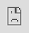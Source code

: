 ```yaml
---
layout: post
date:   2021-04-25
image: "/conflict_urbanism_sp2021/images/climate-refugees/climate-refugees_thumbnail.png"
title:  "Beyond the Origins and Destinations: Spatializing the issue of climate refugees on climate change, conflict, and migration"
vimeoId: 541420026
author: "Sherry Te, Zuzanna Jarzynska, Andrea Molina"
---
```


This project investigates publicly accessible spatial data on climate, conflict and migration, in relation to the absence of a legal definition of the term “climate refugee”. For this purpose, the work focuses on three case studies in the Sahel Region in Central Africa, where arguable climate-induced mass migration and conflict is taking place. The objective is to explore spatial complexities of establishing causal relationships between the three phenomena and develop a framework for further research, as well as contribute to the discussion on how climate migration can be addressed in terms of policy.


## **The Problem: The absence of a legal framework for climate refugees**

The problem that triggered this research is that, in spite of the apparent evidence of the role that climate change plays in forcing massive migrations, there is neither a clear definition for this category of migrants, nor an international formal recognition that guarantees the rights of affected populations to protection and asylum and that ascribes the responsibility of the developed countries and the Global North (it is, the main emitters of greenhouse gases) towards the problem. However, as recognized by Jean-Claude Juncker (European Commission President) at State of the Union speech in 2015 “Climate change is one of the root causes of a new migration phenomenon. Climate refugees will become a new challenge – if we do not act swiftly”[1].

The gap in the current legal framework, the 1951 Refugee Convention, limits the term to  only apply to “people who have a well-founded fear of being persecuted because of their race, religion, nationality, membership of a particular social group or political opinion, and are unable or unwilling to seek protection from their home countries”[2].This excludes the people displaced for reasons related to the environment degradation and climate change, who are mainly categorized as Internally Displaced Persons (IDP). Yet, “the distinction between refugees and internally displaced persons is a fundamental and integral characteristic of traditional refugee law defining the extent to which assistance will be made available to displaced persons”[3]. As Antonio Guterres, UN Secretary-General, former UN High Commissioner for Refugees, has argued that climate change is mainly causing internal displacements, nevertheless, “when they cross a border, they will not be considered refugees”[4]. This means that they cannot easily appeal for resettlement in another country. Instead, heir actions are criminalized as they seek to leave the worsening environmental conditions.

In light of the recent estimation made by The International Organization for Migration (IOM), there could be as many as **200 million such refugees by 2050.** Although some efforts have been made to reach a possible legal definition, the question still remains: ***Why is there still no legal definition of the term climate refugee, when all the evidence indicates a dire need for such a framework?***


### **The complexities: Establishing clear causal relationships**

In our investigation, one of the main problems in defining “climate refugee” is not being able to establish **the existence and shape of the causal relationship between climate change, migration and conflicts**, since most of the time causal connections are intertwined or disguised behind one another in many different and complicated ways.

Despite the growing consensus in scholarly literature regarding the evidence for climate-induced migration, there is less consensus regarding the existence of climate-induced conflicts. For example, it is sometimes argued that “climate change may not of itself trigger a movement of people” or that “it does not necessarily cause people to take arms”, and that social, political and economic factors need to be taken into account to explain people’s decisions to migrate. 

Nevertheless, it has been also argued that “given the likelihood that environmental change, migration, and conflict may happen in close proximity or succession, there is a need to more explicitly connect the three phenomena” [5], and also that **“the spatial dimension is necessary for analyzing the connections between climate-related environmental change and violent battles”** [6].

With this project, we intend to contribute mostly to the research on possible methodologies of data spatialization, in order to portray the relations between the 3 types of phenomena.


## **The Project: Three case studies in the Sahel, Africa**

![Environmental impacts in Africa, Source: IOM, 2015 [7]](/conflict_urbanism_sp2021/images/climate-refugees/sahel.png)
<br>

This research is focused in the Sahel area of Central Africa, since it is a region acutely affected by climate change (Figure 1), which heavily threatens the environmental and livelihood conditions of the region. More precisely, we chose three regions within Nigeria, namely Northwestern **Sokoto and Zamfara**, Central **Benue** and the Northeastern **Borno** state (located by Lake Chad).

These three particular case studies were selected as they present distinct types of climate induced conflicts (Cattle rustling and rural banditry, Farmer-Herder conflicts, and Boko Haram) and patterns of migration (transnational migration, internal displacement). Additionally, considering the causal relationships within these three different locations may help us avoid site-specific biases and prevent us from drawing hasty conclusions without due consideration. 

**For each of the chosen cases we strive to answer the question: can we consider the displaced population as 'climate refugees'?**

## **SOKOTO-ZAMFARA**

{% include climate-refugees_vimeoPlayer1.html id=page.541420026 %}

<style>.embed-container {position: relative; padding-bottom: 56.25%; padding-top: 30px; height: 0; overflow: hidden;} .embed-container iframe, .embed-container object, .embed-container embed { position: absolute; top: 0; left: 0; width: 100%; height: 100%; }</style>
<div class='embed-container'>
  <iframe src='http://player.vimeo.com/video/541420026' frameborder='0' webkitAllowFullScreen mozallowfullscreen allowFullScreen></iframe>
</div>

<div class="iframe-column"><iframe src="https://player.vimeo.com/video/541420026" style="position:absolute;top:0;left:0;width:100%;height:100%;" frameborder="0"></iframe></div>
<br>

**Timeframe:** 2011, peak in 2018 - Present <br>
**Type of Scenario:** Exacerbation of local conflicts by resource scarcity encouraged new types of violence, which in turn resulted in internal displacement and international migration. <br>
**Causal relationship(s):**
* Climate Change → Conflict (tribal) ~ Conflict (banditry) → Migration
* Climate Change → Migration
* Conflict (banditry) ~ Islamic State → Migration
  * → = effect
  * ~ = instrumental variable/opportunity for 

* Local conflicts + population increase + climate change (desertification) -> increase in hostility in existing conflicts -> new violence -> migration

**Description:** Sokoto and Zamfara states in the North West Nigeria experience an unprecedented crisis of multiple types of armed conflicts, which accumulated over the last 3 decades. Both the local herders (mainly Fulani people) and farmers (mainly Hausa people) have developed individual combat units: ‘bandits’ acting on behalf of the herders, marginalized from local political power, and state-reinforced ‘vigilantes’, acting on behalf of the Hausa farmers. The existing tensions set the scene for further gang activities detached from the local conflicts. These have surprisingly united both Fulani and Hausa descendants in cattle rustling, mass kidnappings and armed robberies. The strained local security forces are helpless against the incoming third wave of antagonists: Jihadists and Boko Haram, which in turn are highly centralized, well organized and equipped. 

In the past, recurring disputes over land and natural resources have been successfully resolved by the local authorities. However, regular disputes have been recently exacerbated by the shortening of the rain period [8], steady desertification of farmland [9], and coinciding with rapidly increasing resource scarcity, rooted in peaking fertility rates among North West Nigerian women. The competition for land suitable for both farming and grazing became hostile. Fulani herders were further deprived of rights to use forest lands, given by the newly elected democratic government in 1999 to Hausa farmers, many of which were particularly favored by the Abuja officials. In 2000 Zamfara became the first Nigerian State to adopt Islamic Law, which was justified as a way to tackle the economic crisis. Since then, the capital has been repeatedly accused of dismissing violence and displacement in this region and relinquishing the responsibility for its residents. 

While the second layer of the conflict could be traced to 2011, a notable increase in migration and deaths in Zamfara region in 2018 indicate a visible aggravation of conflict. According to current estimations, since 2010 and only in the Zamfara state, around 8,000 people have been  killed, 200,000 internally displaced, and 60,000 seeked refuge in neighbouring countries, mostly Niger [10].


## THE MIDDLE BELT: BENUE STATE

<div class="iframe-column"><iframe src="https://player.vimeo.com/video/540840670" style="position:absolute;top:0;left:0;width:100%;height:100%;" frameborder="0"></iframe></div>
<br>

**Timeframe**: 2014 - peak in 2018 - Present <br>
**Type of Scenario**: Scarcity + Environmental degradation as method of conflict <br>
**Causal relationship(s)**: Climate change (drought and desertification) -> migration (?) conflict -> displacement (IDP Camps + Host Communities)

**Description**: This case study explores the conflict of farmers and herders in Nigeria. It is caused by the advancing of drought and desertification in the north, forcing Fulani people and other pastoral communities to migrate towards the south in search for alternative pastures and sources of water for their cattle. When the herders arrive to the lands of the Middle Belt, they have to compete for these resources in a context of scarcity, which leads  to conflict between the local farmers and the newly arrived herders. The farmers and herders’ conflict has become Nigeria’s gravest security challenge, now claiming far more lives than the Boko Haram insurgency. Benue has been pointed out to be the most impacted state, due to the new laws banning open grazing in Benue and Taraba states. In terms of its timeline, the conflict started worsening in 2014, reaching its peak in January 2018 after the attacks on several Guma and Logo farmer communities [11].
While the causal connection of climate change in the north of Nigeria leading to migration to the south is very clear, the causal connection of climate change leading to conflict has been pointed out to be in need of further spatial study. As such, we have explored supplemental methods to spatial research through chronologically mapping how the three phenomena are interconnected, contextualized by testimonies of people that have been displaced to IDP Camps or host communities due to the conflicts.

## BORNO, LAKE CHAD BASIN

<div class="iframe-column"><iframe src="https://player.vimeo.com/video/540840670" style="position:absolute;top:0;left:0;width:100%;height:100%;" frameborder="0"></iframe></div>
<br>

**Timeframe:** Lake Chad Shrinking: 1960s-Present; Boko Haram Insurgency: 2002-2015-2018/19-Present <br>
**Type of Scenario:** Climate change effects and resource scarcity coupled with attacks and violence by insurgence groups resulted in internal displacement and cross-border migration <br>
**Causal relationship(s):** 
* Climate Change → Migration (independent from Boko Haram insurgency)
* Climate Change ~ Boko Haram → Conflict → Migration
* Climate Change + Conflict → (Constrained) Migration
  * (Constrained) due to conflict
  * → = effect
  * ~ = instrumental variable/opportunity for (i.e. Boko Haram took advantage of this vulnerability)
  * += combination and exacerbating factor


**Description:**
The third case explores the Nigerian State of Borno, part of the Lake Chad Basin. The area is a convergence point of a complex humanitarian disaster -- with the courtesy of violence and climate change in remote, ungoverned areas. For almost two decades, the northeast Nigeria have been subject to the insurgency of the Islamist terrorist group Boko Haram. This region is also known for its poor environmental conditions that mostly manifest in land desertification and water scarcity.

Experts say that climate change is a key factor fuelling the insurgency of the armed group Boko Haram since 2002, which is aimed at creating an Islamic State in North East Nigeria [12]. North East Nigeria used to be peaceful with more than 50 percent of the population making a living from farming, fishing and livestock production [13]. Many people in the region lost their livelihoods following increasing aridity and decrease of discharge in the Komadugu Yobe River caused by climate change, hence becoming vulnerable to being recruited by Boko Haram [14].

Environmental problems connected to scarcity of water resources and aridity of drylands may serve as causal factors of conflicts, but also as ‘environmental push elements’ causing migration -- with 2.3 million people across the region displaced [15]. The decision to migrate is taken when the level of scarcity is no longer possible to sustain living, or, to flee the Boko Haram insurgency, when they are able to. 

As the insurgency sieged the vulnerable areas with poor environmental conditions, and inflicted heavy conflicts, the tyranny forced residents of Borno to migrate as a way to escape. When conflicts peaked in January 2015 (Boko Haram kidnapping women and children) [16], we saw stories of migration as somehow a testimony of survival from fleeing the insurgency. Ultimately, the IDPs and migrants move to areas where there is more access to livelihood or to refugee camps and host communities.

## The Conclusion: More spatial research and personal testimonies
In this research we shed light on the complexities that hinder any attempts of establishing a legal definition of a “climate refugee”. Personal testimonies indicate a chain of events leading to the migration, starting with climate change induced resource scarcity and ending with international and internal flight from violence. As indicated by numerous research studies, a causal relation between climate vulnerability and appearance of conflict could not be easily established. However, this study has put forward stories of 3 states in Nigeria, which appear to be in different stadiums of the same process. 

Despite lacking sufficient geographical data, we recommend further spatial processing and mapping as a way to portray problems of climate migration. Due to the physical nature of the 3 coinciding phenomena (migration-vector, conflict-point, climate change-region), GIS analysis could in fact provide the only viable methodology of study. Furthermore, future research could rely on the personal testimonies of displaced persons more than just as a narrative-building supplement. We recognize them as a valuable contextualizing tool with a humanistic perspective that could complement oversimplified causal relations generated by data visualization. They could become the missing link, bringing forward more obscure and complex chains of events that lead to inevitable mass migrations throughout the globe. 

In response to the prevailing assumption that the internationally acclaimed term ‘refugee’ should not be extended to cover those fleeing climate induced changes, we recommend taking into account the influence of climate vulnerability on competition over scarce resources, which has already taken an especially life-threatening turn in Nigeria since 2010.

#### **Remarks on using the available data:**
1. IOM’s evaluations of existing IDP camps and host communities are a comprehensive source of information. However, the statistics of ‘reasons for migration’ could be extended from one to multiple most common responses. 
2. Datasets regarding directions of migration from Nigeria’s territory have not been made available to us from IOM. Vectors of movement from Sokoto and Zamfara states, as documented  in the video, have been redrawn from a website article, published by IOM in 2018. 
3. In personal testimonies, some names have been changed by the interview publishers to protect the identity of the displaced individuals. At the same time, several origins of migration have been difficult to establish as well, while some village names do not exist in any repository of geographical names, or have been changed on purpose as well. 

----
### **References**
**Cited Literature:** <br>
[1] Apap, J. (2019). The Concept of ‘Climate Refugee’: Towards a Possible Definition, European Parliamentary Research Service (EPRS), 8. Retrieved from https://www.europarl.europa.eu/thinktank/en/document.html?reference=EPRS_BRI(2018)621893. <br>
[2] Apap, J. (2019). <br>
[3] Apap, J. (2019). <br>
[4] Guterres, A. (2011). Statement by Mr. António Guterres, Former United Nations High Commissioner for Refugees, Intergovernmental Meeting at Ministerial Level to mark the 60th anniversary of the 1951 Convention relating to the Status of Refugees and the 50th anniversary of the 1961 Convention on the Reduction of Statelessness, Geneva, December 7, 2011, Retrieved from https://www.unhcr.org/admin/hcspeeches/4ecd0cde9/statement-mr-antonio-guterres-united-nations-high-commissioner-refugees.html. <br>
[5] Freeman, L. (2017). Environmental Change, Migration, and Conflict in Africa, The Journal of Environment & Development, 26(4), 361. https://doi.org/10.2307/26392658. <br>
[6]  Madu, I.A., & Nwankwo, C.F. (2020). Spatial pattern of climate change and farmer–herder conflict vulnerabilities in Nigeria. GeoJournal. https://doi.org/10.1007/s10708-020-10223-2. Retrieved from https://link.springer.com/article/10.1007/s10708-020-10223-2#citeas <br>
[7] International Organization for Migration. (2015). Europe and Africa. Retrieved from
https://environmentalmigration.iom.int/europe-and-africa <br>
[8] International Crisis Group 2020. Violence in Nigeria’s North West: Rolling Back the Mayhem. Retrieved from https://reliefweb.int/sites/reliefweb.int/files/resources/288-violence-in-nigerias-north-west.pdf (As reported in 2008, the length of the rainy season observed in Nigeria shrank from 150 to 120 days, original source is from “Nigeria: Rainy season is getting shorter – Nimet”, Daily Trust, 10 March 2008.) <br>
[9] Medugu, Nasiru & Majid, M. & Johar, Foziah. (2009). The Consequences of Drought and Desertification in Nigeria. <br>
[10]  International Crisis Group 2020. Violence in Nigeria’s North West: Rolling Back the Mayhem. Retrieved from https://www.crisisgroup.org/africa/west-africa/nigeria/288-violence-nigerias-north-west-rolling-back-mayhem <br>
[11] International Crisis Group. (2018). Stopping Nigeria’s Spiralling Farmer-Herder Violence. Retrieved from https://www.crisisgroup.org/africa/west-africa/nigeria/262-stopping-nigerias-spiralling-farmer-herder-violence <br>
[12] Council on Foreign Relations. (2021). Boko Haram in Nigeria. Retrieved from https://www.cfr.org/global-conflict-tracker/conflict/boko-haram-nigeria<br>
[13] Sparkman, T. (2019). New Report Addresses Climate and Fragility Risks in the Lake Chad Region. Retrieved from https://www.newsecuritybeat.org/2019/05/report-addresses-climate-fragility-risks-lake-chad-region/. <br>
[14] IUCN. (n.d.) Komadugu Yobe Basin, upstream of Lake Chad, Nigeria. Retrieved from https://portals.iucn.org/library/efiles/documents/2011-097.pdf <br>
[15] Kogoui Kamta, Frederic Noel & Schilling, Janpeter & Scheffran, Jürgen. (2020). Insecurity, Resource Scarcity, and Migration to Camps of Internally Displaced Persons in Northeast Nigeria. Sustainability, 12, 6830. Retrieved from doi:10.3390/su12176830. <br>
[16] Council on Foreign Relations. (2021). <br>

**Supporting Literature:** <br>
ACTED. (n.d.) In the Lake Chad basin, populations are trapped between climate change and insecurity. Retrieved from https://www.acted.org/en/in-the-lake-chad-basin-populations-are-trapped-between-climate-change-and-insecurity/ <br>
Agence France-Presse. (2020). 42,000 Flee Violence in Northwest Nigeria. Retrieved from https://ewn.co.za/2020/05/12/42-000-flee-violence-in-northwestern-nigeria <br>
UNHCR. (2021). Surging violence in Nigeria drives displacement to Niger. Retrieved from https://www.unhcr.org/en-us/news/briefing/2021/3/603dfeaa4/surging-violence-nigeria-drives-displacement-niger.html <br>
Egbejule, E. (2018). Deadly cattle raids in Zamfara: Nigeria’s ‘ignored’ crisis. Retrieved from https://www.aljazeera.com/features/2018/8/20/deadly-cattle-raids-in-zamfara-nigerias-ignored-crisis <br>
Griffin, T. (n.d.). Lake Chad: Changing Hydrography, Violent Extremism, and Climate-Conflict Intersection. Retrieved from https://www.usmcu.edu/Outreach/Marine-Corps-University-Press/Expeditions-with-MCUP-digital-journal/Lake-Chad/ <br>
International Crisis Group 2020. Violence in Nigeria’s North West: Rolling Back the Mayhem. Retrieved from https://www.crisisgroup.org/africa/west-africa/nigeria/288-violence-nigerias-north-west-rolling-back-mayhem <br>
Kindzeka, M.E. (2021). 5,000 Nigerians Displaced by Boko Haram Ready to Return, Cameroon Says. Retrieved from https://www.voanews.com/africa/5000-nigerians-displaced-boko-haram-ready-return-cameroon-says <br>
Medecins Sans Frontiers. (2019). Nigeria: Tens of thousands displaced by violence in Zamfara state. Retrived from https://www.doctorswithoutborders.org/what-we-do/news-stories/news/nigeria-tens-thousands-displaced-violence-zamfara-state <br>
Tower, A. (2017). Shrinking Options: The Nexus Between Climate Change, Displacement and Security in the Lake Chad Basin. Retrieved from https://environmentalmigration.iom.int/shrinking-options-nexus-between-climate-change-displacement-and-security-lake-chad-basin <br>
Zieba, F. W., Yengoh, G. T., & Tom, A. (2017). Seasonal Migration and Settlement around Lake Chad: Strategies for Control of Resources in an Increasingly Drying Lake. Resources, 6(3), 41. MDPI AG. Retrieved from http://dx.doi.org/10.3390/resources6030041 <br>

**Datasets:** <br>
ACLED. (2021). Conflicts in Nigeria from January 1997 to March 2021. Retrieved from https://acleddata.com/curated-data-files/ <br>
Google Earth. (2021). Historical imagery of Nigeria from 1984 to 2020. Retrieved from https://earth.google.com/web/@9.0338725,8.677457,447.34097653a,2938707.2331043d,35y,0h,0t,0r <br>
International Organization for Migration. (2019). Migration Flows in West and Central Africa. Retrieved from https://migration.iom.int/data-stories/migration-flows-west-central-africa <br>
International Organization for Migration. (2021). Nigeria Displacement - [IDPs] - Baseline Assessment [IOM DTM]. Retrieved from https://data.humdata.org/dataset/nigeria-baseline-data-iom-dtm <br>
International Organization for Migration. (2021). Nigeria Displacement - [IDPs] - Location Assessment [IOM DTM]. Retrieved from https://data.humdata.org/dataset/nigeria-location-assessment-data#:~:text=DTM%20location%20assessment%20is%20to,for%20more%20detailed%20site%20assessments. <br>
U.S. Geological Survey Earth Explorer. (2021). Nigeria Landsat Aerial Imagery. Retrieved from https://earthexplorer.usgs.gov/ <br>
